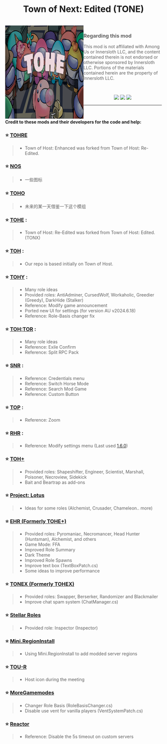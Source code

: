 
<h1 align="center">Town of Next: Edited (TONE)</h1>

<br>

<img align="left" alt="Cover" src="Resources/Background/TOHE-Background-Old.jpg" width="50%" height="300" /> 

<p align="right">
  
> ### Regarding this mod
>
> This mod is not affiliated with Among Us or Innersloth LLC, and the content contained therein is not endorsed or otherwise sponsored by Innersloth LLC. Portions of the materials contained herein are the property of Innersloth LLC.
<br>

</p>
<p align="center">

<center>
<a href="https://weareten.ca/" target="_blank"><img src="https://img.shields.io/badge/Website%20-%231DA1F2.svg?&style=for-the-badge&logo=vuedotjs&logoColor=white&color=3aa675"/></a>
<a href="https://discord.gg/ten" target="_blank"><img src="https://img.shields.io/badge/Discord%20-%231DA1F2.svg?&style=for-the-badge&logo=discord&logoColor=white&color=5662f6"/></a>
<a href="https://github.com/0xDrMoe/TownofHost-Enhanced/releases/latest" target="_blank"><img src="https://img.shields.io/badge/Latest Version%20-%231DA1F2.svg?&style=for-the-badge&logo=github&logoColor=white&color=181717"/></a>
</center>



</p>

---

<br>

**Credit to these mods and their developers for the code and help:**
### :star: [TOHRE](https://github.com/Loonie-Toons/) 
> 
> - Town of Host: Enhanced was forked from Town of Host: Re-Edited.
>
### :star: [NOS](https://github.com/Dolly1016/Nebula)
> 
> - 一些图标
>
### :star: [TOHO](https://github.com/TOHOptimized/TownofHost-Optimized) 
> 
> - 未来的某一天借鉴一下这个模组
> 
### :star: [TOHE](https://github.com/KARPED1EM/TownOfHostEdited) :
> 
> - Town of Host: Re-Edited was forked from Town of Host: Edited. (TONX)
> 
### :star: [TOH](https://github.com/tukasa0001/TownOfHost) :
> 
> - Our repo is based initially on Town of Host.
> 
### :star: [TOHY](https://github.com/Yumenopai/TownOfHost_Y) :
> 
> - Many role ideas
> - Provided roles: AntiAdminer, CursedWolf, Workaholic, Greedier (Greedy), DarkHide (Stalker)
> - Reference: Modify game announcement
> - Ported new UI for settings (for version AU v2024.6.18)
> - Reference: Role-Basis changer fix
> 
### :star: [TOH:TOR](https://github.com/discus-sions/TownOfHost-TheOtherRoles) :
> 
> - Many role ideas
> - Reference: Exile Confirm
> - Reference: Split RPC Pack
> 
### :star: [SNR](https://github.com/ykundesu/SuperNewRoles) :
> 
> - Reference: Credentials menu
> - Reference: Switch Horse Mode
> - Reference: Search Mod Game
> - Reference: Custom Button
>
### :star: [TOP](https://github.com/tugaru1975/TownOfPlus) :
> 
> - Reference: Zoom
> 
### :star: [RHR](https://github.com/sansaaaaai/Revolutionary-host-roles) :
> 
> - Reference: Modify settings menu (Last used [1.6.0](https://github.com/0xDrMoe/TownofHost-Enhanced/releases/tag/v1.6.0))
> 
### :star: [TOH+](https://github.com/ItzLoonie/TownOfHostPlus)
>
> - Provided roles: Shapeshifter, Engineer, Scientist, Marshall, Poisoner, Necroview, Sidekick
> - Bait and Beartrap as add-ons
>
### :star: [Project: Lotus](https://github.com/Lotus-AU/LotusContinued)
>
> - Ideas for some roles (Alchemist, Crusader, Chameleon.. more)
> 
### :star: [EHR (Formerly TOHE+)](https://github.com/Gurge44/EndlessHostRoles)
>
> - Provided roles: Pyromaniac, Necromancer, Head Hunter (Huntsman), Alchemist, and others
> - Game Mode: FFA
> - Improved Role Summary
> - Dark Theme
> - Improved Role Spawns
> - Improve text box (TextBoxPatch.cs)
> - Some ideas to improve performance
### :star: [TONEX (Formerly TOHEX)](https://github.com/XtremeWave/TownOfNewEpic_Xtreme)
>
> - Provided roles: Swapper, Berserker, Randomizer and Blackmailer
> - Improve chat spam system (ChatManager.cs)
### :star: [Stellar Roles](https://github.com/Mr-Fluuff/StellarRolesAU)
>
> - Provided role: Inspector (Inspector)
### :star: [Mini.RegionInstall](https://github.com/miniduikboot/Mini.RegionInstall)
>
> - Using Mini.RegionInstall to add modded server regions
### :star: [TOU-R](https://github.com/eDonnes124/Town-Of-Us-R)
>
> - Host icon during the meeting
### :star: [MoreGamemodes](https://github.com/Rabek009/MoreGamemodes)
>
> - Changer Role Basis (RoleBasisChanger.cs)
> - Disable use vent for vanilla players (VentSystemPatch.cs)
### :star: [Reactor](https://github.com/NuclearPowered/Reactor)
>
> - Reference: Disable the 5s timeout on custom servers

